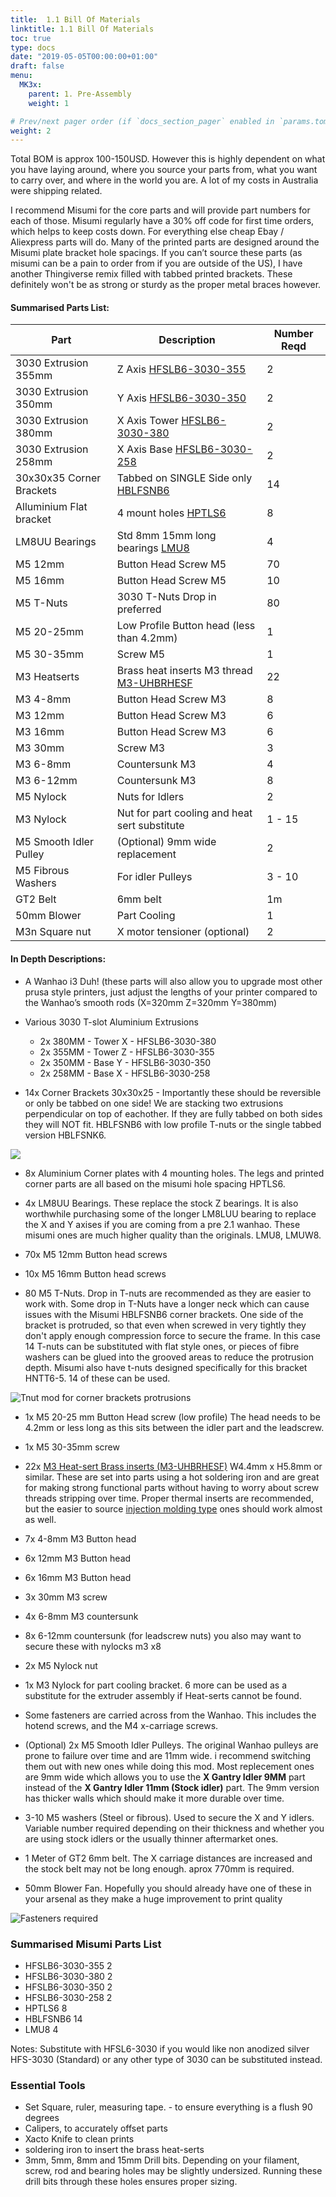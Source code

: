 ```yaml
---
title:  1.1 Bill Of Materials
linktitle: 1.1 Bill Of Materials
toc: true
type: docs
date: "2019-05-05T00:00:00+01:00"
draft: false
menu:
  MK3x:
    parent: 1. Pre-Assembly
    weight: 1

# Prev/next pager order (if `docs_section_pager` enabled in `params.toml`)
weight: 2
---
```


Total BOM is approx 100-150USD. However this is highly dependent on what you have laying around, where you source your parts from, what you want to carry over, and where in the world you are. A lot of my costs in Australia were shipping related.

I recommend Misumi for the core parts and will provide part numbers for each of those. Misumi regularly have a 30% off code for first time orders, which helps to keep costs down. For everything else cheap Ebay / Aliexpress parts will do. Many of the printed parts are designed around the Misumi plate bracket hole spacings. If you can’t source these parts (as misumi can be a pain to order from if you are outside of the US), I have another Thingiverse remix filled with tabbed printed brackets. These definitely won't be as strong or sturdy as the proper metal braces however. 
  

#### Summarised Parts List:

 

| Part 	| Description |	 Number Reqd | 
| --------------------- 	| ---------------------------------------- |	 ---------------------------------- | 
| 3030 Extrusion 355mm 	| Z Axis [HFSLB6-3030-355](https://sg.misumi-ec.com/vona2/detail/110302686450/?HissuCode=HFSLB6-3030-355) |	 2 | 
| 3030 Extrusion 350mm 	| Y Axis [HFSLB6-3030-350](https://sg.misumi-ec.com/vona2/detail/110302686450/?HissuCode=HFSLB6-3030-350) |	 2 | 
| 3030 Extrusion 380mm 	| X Axis Tower [HFSLB6-3030-380](https://sg.misumi-ec.com/vona2/detail/110302686450/?HissuCode=HFSLB6-3030-380) |	 2 | 
| 3030 Extrusion 258mm 	| X Axis Base [HFSLB6-3030-258](https://sg.misumi-ec.com/vona2/detail/110302686450/?HissuCode=HFSLB6-3030-258) |	 2 | 
| 30x30x35 Corner Brackets 	| Tabbed on SINGLE Side only [HBLFSNB6](https://sg.misumi-ec.com/vona2/detail/110300442340/?HissuCode=HBLFSNB6) |	 14 | 
| Alluminium Flat bracket 	| 4 mount holes [HPTLS6](https://sg.misumi-ec.com/vona2/detail/110302250620/?HissuCode=HPTLS6) |	 8 | 
| LM8UU Bearings 	| Std 8mm 15mm long bearings [LMU8](https://sg.misumi-ec.com/vona2/detail/110302577950/?HissuCode=LMU8) |	 4 | 
| M5 12mm  	| Button Head Screw M5 |	 70 | 
| M5 16mm 	| Button Head Screw M5 |	 10 | 
| M5 T-Nuts 	| 3030 T-Nuts Drop in preferred |	 80 | 
| M5 20-25mm 	| Low Profile Button head (less than 4.2mm) |	 1 | 
| M5 30-35mm  	| Screw M5 |	 1 | 
| M3 Heatserts 	| Brass heat inserts M3 thread [M3-UHBRHESF](http://au.element14.com/tr-fastenings/m3-uhbrhesf/brass-insert-unheaded-m3/dp/2474921) |	 22 | 
| M3 4-8mm 	| Button Head Screw M3 |	 8 | 
| M3 12mm 	| Button Head Screw M3 |	 6 | 
| M3 16mm 	| Button Head Screw M3 |	 6 | 
| M3 30mm 	| Screw M3 |	 3 | 
| M3 6-8mm 	| Countersunk M3 |	 4 | 
| M3 6-12mm 	| Countersunk M3 |	 8 | 
| M5 Nylock 	| Nuts for Idlers |	 2 | 
| M3 Nylock 	| Nut for part cooling and heat sert substitute |	 1 - 15 | 
| M5 Smooth Idler Pulley 	| (Optional) 9mm wide replacement |	 2 | 
| M5 Fibrous Washers 	| For idler Pulleys |	 3 - 10 | 
| GT2 Belt 	| 6mm belt |	 1m | 
| 50mm Blower 	| Part Cooling |	 1 | 
| M3n Square nut 	| X motor tensioner (optional) |	 2 |


		

#### In Depth Descriptions:

- A Wanhao i3 Duh! (these parts will also allow you to upgrade most other prusa style printers, just adjust the lengths of your printer compared to the Wanhao’s smooth rods (X=320mm Z=320mm Y=380mm)

- Various 3030 T-slot Aluminium Extrusions
   - 2x 380MM - Tower X - HFSLB6-3030-380
   - 2x 355MM - Tower Z - HFSLB6-3030-355
   - 2x 350MM - Base Y - HFSLB6-3030-350
   - 2x 258MM - Base X - HFSLB6-3030-258

- 14x Corner Brackets 30x30x25 - Importantly these should be reversible or only be tabbed on one side! We are stacking two extrusions perpendicular on top of eachother. If they are fully tabbed on both sides they will NOT fit. HBLFSNB6 with low profile T-nuts or the single tabbed version HBLFSNK6.

![](https://github.com/OmNomNomagon/ReDuplicator-MK2sx/blob/master/Pics/2%20Bottom%20Frame/CornerBracket.JPG?raw=true)

- 8x Aluminium Corner plates with 4 mounting holes. The legs and printed corner parts are all based on the misumi hole spacing HPTLS6.

- 4x LM8UU Bearings. These replace the stock Z bearings. It is also worthwhile purchasing some of the longer LM8LUU bearing to replace the X and Y axises if you are coming from a pre 2.1 wanhao. These misumi ones are much higher quality than the originals. LMU8, LMUW8.

- 70x M5 12mm Button head screws

- 10x M5 16mm Button head screws

- 80 M5 T-Nuts. Drop in T-nuts are recommended as they are easier to work with. Some drop in T-Nuts have a longer neck which can cause issues with the Misumi HBLFSNB6 corner brackets. One side of the bracket is protruded, so that even when screwed in very tightly they don't apply enough compression force to secure the frame. In this case 14 T-nuts can be substituted with flat style ones, or pieces of fibre washers can be glued into the grooved areas to reduce the protrusion depth. Misumi also have t-nuts designed specifically for this bracket HNTT6-5. 14 of these can be used.

![Tnut mod for corner brackets protrusions](https://raw.githubusercontent.com/OmNomNomagon/ReDuplicator-MK3x/master/Pics/1%20Glamor%20Shots/Tnutmod.jpg)

- 1x M5 20-25 mm Button Head screw (low profile) The head needs to be 4.2mm or less long as this sits between the idler part and the leadscrew.

- 1x M5 30-35mm screw

- 22x [M3 Heat-sert Brass inserts (M3-UHBRHESF)](http://au.element14.com/tr-fastenings/m3-uhbrhesf/brass-insert-unheaded-m3/dp/2474921) W4.4mm x H5.8mm or similar. These are set into parts using a hot soldering iron and are great for making strong functional parts without having to worry about screw threads stripping over time. Proper thermal inserts are recommended, but the easier to source [injection molding type](https://www.aliexpress.com/item/100pcs-lot-Brass-insert-M2-M2-5-M3-Through-thread-brass-insert-nut-knurled-nuts/32840519444.html?ws_ab_test=searchweb0_0%2Csearchweb201602_4_10065_10344_10068_10130_10342_10547_10343_10340_10548_10341_10084_10617_10616_10083_10615_10307_10131_5920011_10132_10133_10313_10059_10534_100031_10604_10103_441_442_10142%2Csearchweb201603_25%2CppcSwitch_5&algo_expid=8c4388f4-62b7-4382-967f-2699a075ba66-0&algo_pvid=8c4388f4-62b7-4382-967f-2699a075ba66&priceBeautifyAB=2) ones should work almost as well.

- 7x 4-8mm M3 Button head

- 6x 12mm M3 Button head

- 6x 16mm M3 Button head

- 3x 30mm M3 screw

- 4x 6-8mm M3 countersunk

- 8x 6-12mm countersunk (for leadscrew nuts) you also may want to secure these with nylocks m3 x8

- 2x M5 Nylock nut

- 1x M3 Nylock for part cooling bracket. 6 more can be used as a substitute for the extruder assembly if Heat-serts cannot be found.

- Some fasteners are carried across from the Wanhao. This includes the hotend screws, and the M4 x-carriage screws.

- (Optional) 2x M5 Smooth Idler Pulleys. The original Wanhao pulleys are prone to failure over time and are 11mm wide. i recommend switching them out with new ones while doing this mod. Most replecement ones are 9mm wide which allows you to use the **X Gantry Idler 9MM** part instead of the **X Gantry Idler 11mm (Stock idler)** part. The 9mm version has thicker walls which should make it more durable over time.

- 3-10 M5 washers (Steel or fibrous). Used to secure the X and Y idlers. Variable number required depending on their thickness and whether you are using stock idlers or the usually thinner aftermarket ones.

- 1 Meter of GT2 6mm belt. The X carriage distances are increased and the stock belt may not be long enough. aprox 770mm is required. 

- 50mm Blower Fan. Hopefully you should already have one of these in your arsenal as they make a huge improvement to print quality

![Fasteners required](https://github.com/OmNomNomagon/ReDuplicator-MK2sx/blob/master/Pics/2%20Bottom%20Frame/Fasteners.jpg?raw=true)





### Summarised Misumi Parts List

- HFSLB6-3030-355	2
- HFSLB6-3030-380	2
- HFSLB6-3030-350	2
- HFSLB6-3030-258	2
- HPTLS6		8
- HBLFSNB6	14
- LMU8		4

Notes:
Substitute with HFSL6-3030 if you would like non anodized silver
HFS-3030 (Standard) or any other type of 3030 can be substituted instead.




### Essential Tools

- Set Square, ruler, measuring tape. - to ensure everything is a flush 90 degrees
- Calipers, to accurately offset parts
- Xacto Knife to clean prints
- soldering iron to insert the brass heat-serts
- 3mm, 5mm, 8mm and 15mm Drill bits. Depending on your filament, screw, rod and bearing holes may be slightly undersized. Running these drill bits through these holes ensures proper sizing. 

